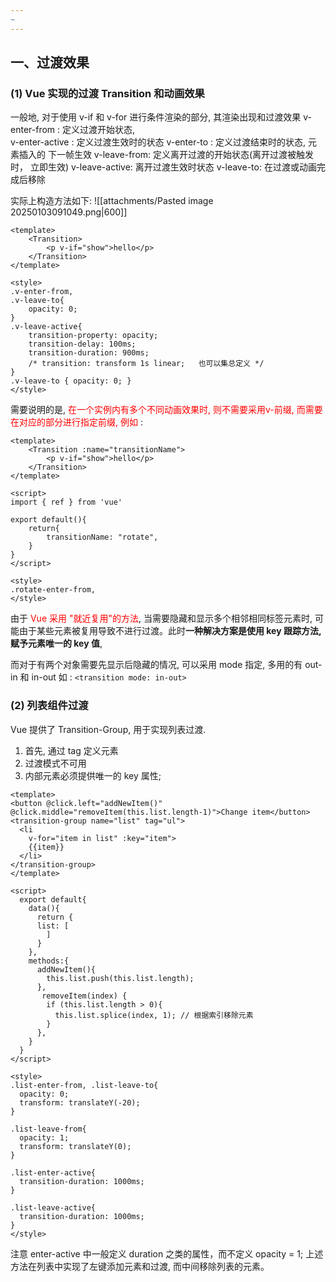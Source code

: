 ```yaml
---
~
---
```

## 一、过渡效果
### (1)  Vue 实现的过渡 Transition 和动画效果
一般地, 对于使用 v-if 和 v-for 进行条件渲染的部分, 其渲染出现和过渡效果
v-enter-from : 定义过渡开始状态,  
v-enter-active : 定义过渡生效时的状态 
v-enter-to : 定义过渡结束时的状态, 元素插入的 下一帧生效 
v-leave-from: 定义离开过渡的开始状态(离开过渡被触发时， 立即生效) 
v-leave-active:  离开过渡生效时状态 
v-leave-to:  在过渡或动画完成后移除 

实际上构造方法如下: 
![[attachments/Pasted image 20250103091049.png|600]]

```vue 
<template>
	<Transition> 
		<p v-if="show">hello</p>
	</Transition>
</template>

<style>
.v-enter-from, 
.v-leave-to{
	opacity: 0;
}
.v-leave-active{
	transition-property: opacity;
	transition-delay: 100ms;
	transition-duration: 900ms; 
	/* transition: transform 1s linear;   也可以集总定义 */ 
}
.v-leave-to { opacity: 0; }
</style>
```

需要说明的是, <mark style="background: transparent; color: red"> 在一个实例内有多个不同动画效果时, 则不需要采用v-前缀, 而需要在对应的部分进行指定前缀, 例如</mark> : 
```vue 
<template>
	<Transition :name="transitionName"> 
		<p v-if="show">hello</p>
	</Transition>
</template>

<script>
import { ref } from 'vue'

export default(){
	return{
		transitionName: "rotate",
	}
}
</script>

<style>
.rotate-enter-from,
</style>
```

由于<mark style="background: transparent; color: red"> Vue 采用 "就近复用"的方法</mark>,  当需要隐藏和显示多个相邻相同标签元素时,  可能由于某些元素被复用导致不进行过渡。此时**一种解决方案是使用 key 跟踪方法,  赋予元素唯一的 key 值**, 

而对于有两个对象需要先显示后隐藏的情况, 可以采用 mode 指定, 多用的有 out-in 和 in-out 如 : `<transition mode: in-out>` 
### (2) 列表组件过渡
Vue 提供了 Transition-Group,  用于实现列表过渡. 
1. 首先,  通过 tag 定义元素 
2. 过渡模式不可用
3. 内部元素必须提供唯一的 key 属性; 
```vue
<template>
<button @click.left="addNewItem()" @click.middle="removeItem(this.list.length-1)">Change item</button>
<transition-group name="list" tag="ul"> 
  <li 
    v-for="item in list" :key="item">
    {{item}}
  </li>
</transition-group>
</template>

<script>
  export default{
    data(){
      return {
      list: [
        ]
      }
    },
    methods:{
      addNewItem(){
        this.list.push(this.list.length);
      },
       removeItem(index) {
        if (this.list.length > 0){
          this.list.splice(index, 1); // 根据索引移除元素
        }
      },
    }
  }
</script>

<style>
.list-enter-from, .list-leave-to{
  opacity: 0;
  transform: translateY(-20);
}

.list-leave-from{
  opacity: 1;
  transform: translateY(0);
}

.list-enter-active{
  transition-duration: 1000ms;
}

.list-leave-active{
  transition-duration: 1000ms;
}
</style>
```
注意 enter-active 中一般定义 duration 之类的属性，而不定义 opacity = 1;
上述方法在列表中实现了左键添加元素和过渡, 而中间移除列表的元素。




